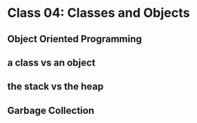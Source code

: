 # Class 04: Classes and Objects

##  Object Oriented Programming

##  a class vs an object


## the stack vs the heap

## Garbage Collection
